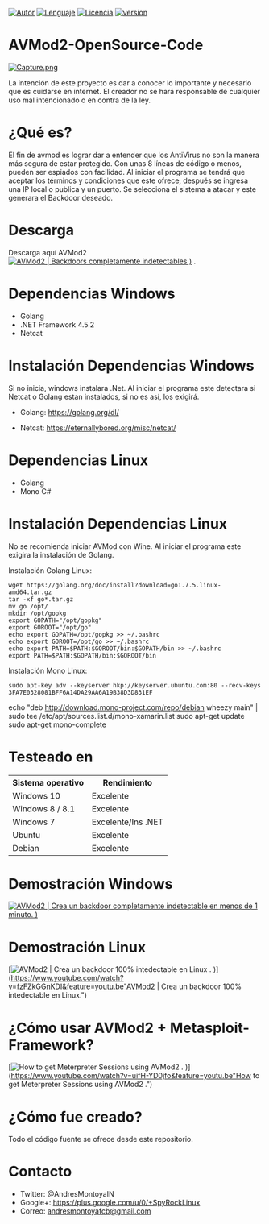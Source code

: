 [![Autor](https://img.shields.io/badge/Autor-Andr%C3%A9s%20Montoya-blue.svg)]()
[![Lenguaje](https://img.shields.io/badge/C%23-2017-yellow.svg)]()
[![Licencia](https://img.shields.io/badge/Licencia-GPL--3.0-green.svg)]()
[![version](https://img.shields.io/badge/Version-2.0-red.svg)]()
# AVMod2-OpenSource-Code

[![Capture.png](https://s30.postimg.org/rheiywz5d/Capture.png)](https://postimg.org/image/clfzrbnql/)

La intención de este proyecto es dar a conocer lo importante y necesario que es cuidarse en internet. El creador no se hará responsable de cualquier uso mal intencionado o en contra de la ley.

# ¿Qué es?

El fin de avmod es lograr dar a entender que los AntiVirus no son la manera más segura de estar protegido. Con unas 8 líneas de código o menos, pueden ser espiados con facilidad. Al iniciar el programa se tendrá que aceptar los términos y condiciones que este ofrece, después se ingresa una IP local o publica y un puerto. Se selecciona el sistema a atacar y este generara el Backdoor deseado.

# Descarga

Descarga aquí AVMod2 [![AVMod2 | Backdoors completamente indetectables )](http://icons.iconarchive.com/icons/webalys/kameleon.pics/16/Download-Computer-icon.png)](https://github.com/Spyrock/AVMod2/blob/master/AVMod2/bin/Debug/AVMod2-Project.zip "AVMod2 | Backdoors completamente indetectables.") .

# Dependencias Windows

- Golang
- .NET Framework 4.5.2
- Netcat

# Instalación Dependencias Windows

Si no inicia, windows instalara .Net. Al iniciar el programa este detectara si Netcat o Golang estan instalados, si no es así, los exigirá.

- Golang: https://golang.org/dl/

- Netcat: https://eternallybored.org/misc/netcat/

# Dependencias Linux

- Golang
- Mono C#

# Instalación Dependencias Linux

No se recomienda iniciar AVMod con Wine. Al iniciar el programa este exigira la instalación de Golang.

Instalación Golang Linux:

    wget https://golang.org/doc/install?download=go1.7.5.linux-amd64.tar.gz
    tar -xf go*.tar.gz
    mv go /opt/
    mkdir /opt/gopkg 
    export GOPATH="/opt/gopkg" 
    export GOROOT="/opt/go"
    echo export GOPATH=/opt/gopkg >> ~/.bashrc 
    echo export GOROOT=/opt/go >> ~/.bashrc 
    echo export PATH=$PATH:$GOROOT/bin:$GOPATH/bin >> ~/.bashrc
    export PATH=$PATH:$GOPATH/bin:$GOROOT/bin

Instalación Mono Linux:

    sudo apt-key adv --keyserver hkp://keyserver.ubuntu.com:80 --recv-keys 3FA7E0328081BFF6A14DA29AA6A19B38D3D831EF

echo "deb http://download.mono-project.com/repo/debian wheezy main" | sudo tee /etc/apt/sources.list.d/mono-xamarin.list
    sudo apt-get update
    sudo apt-get mono-complete

# Testeado en 

<table>
    <tr>
        <th>Sistema operativo</th>
        <th> Rendimiento </th>
    </tr>
    <tr>
        <td>Windows 10</td>
        <td> Excelente </td>
    </tr>
    <tr>
        <td>Windows 8 / 8.1</td>
        <td> Excelente</td>
    </tr>
    <tr>
        <td>Windows 7</td>
        <td> Excelente/Ins .NET </td>
    </tr>
    <tr>
        <td>Ubuntu</td>
        <td> Excelente </td>
    </tr>
    <tr>
        <td>Debian</td>
        <td> Excelente </td>
    </tr>
</table>

# Demostración Windows

[![AVMod2 | Crea un backdoor completamente indetectable en menos de 1 minuto. )](https://s29.postimg.org/e2brrl4iv/Capture.png)](https://www.youtube.com/watch?v=r2AZSEqbFpQ&feature=youtu.be "AVMod2 | Crea un backdoor completamente indetectable en menos de 1 minuto.")

# Demostración Linux

[![AVMod2 | Crea un backdoor 100% intedectable en Linux . )](http://i68.tinypic.com/t0rb4w.png)](https://www.youtube.com/watch?v=fzFZkGGnKDI&feature=youtu.be"AVMod2 | Crea un backdoor 100% intedectable en Linux.")

# ¿Cómo usar AVMod2 + Metasploit-Framework?

[![How to get Meterpreter Sessions using AVMod2  . )](http://oi68.tinypic.com/2hdu2l0.jpg)](https://www.youtube.com/watch?v=uifH-YD0jfo&feature=youtu.be"How to get Meterpreter Sessions using AVMod2 .")

# ¿Cómo fue creado?

Todo el código fuente se ofrece desde este repositorio.

# Contacto

- Twitter: @AndresMontoyaIN
- Google+: https://plus.google.com/u/0/+SpyRockLinux
- Correo: andresmontoyafcb@gmail.com
